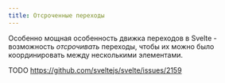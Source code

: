 ```yaml
---
title: Отсроченные переходы
---
```


Особенно мощная особенность движка переходов в Svelte - возможность *отсрочивать* переходы, чтобы их можно было координировать между несколькими элементами.

TODO https://github.com/sveltejs/svelte/issues/2159